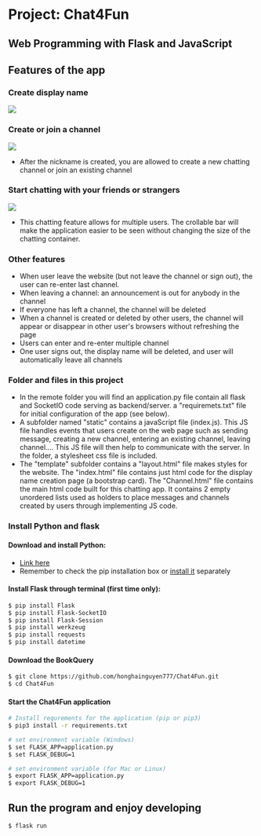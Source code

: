 # Project: Chat4Fun

## Web Programming with Flask and JavaScript

## Features of the app

### Create display name
![](https://i.imgur.com/BMHCRBq.jpg)

### Create or join a channel
![](https://i.imgur.com/9kF3Etf.jpg)
- After the nickname is created, you are allowed to create a new chatting channel or join an existing channel

### Start chatting with your friends or strangers
![](https://i.imgur.com/6fzbFMr.jpg)
- This chatting feature allows for multiple users. The crollable bar will make the application easier to be seen without changing the size of the chatting container.

### Other features
- When user leave the website (but not leave the channel or sign out), the user can re-enter last channel.
- When leaving a channel: an announcement is out for anybody in the channel
- If everyone has left a channel, the channel will be deleted
- When a channel is created or deleted by other users, the channel will appear or disappear in other user's browsers without refreshing the page
- Users can enter and re-enter multiple channel
- One user signs out, the display name will be deleted, and user will automatically leave all channels

### Folder and files in this project
- In the remote folder you will find an application.py file contain all flask and SocketIO code serving as backend/server. a "requiremets.txt" file for initial configuration of the app (see below).
- A subfolder named "static" contains a javaScript file (index.js). This JS file handles events that users create on the web page such as sending message, creating a new channel, entering an existing channel, leaving channel.... This JS file will then help to communicate with the server. In the folder, a stylesheet css file is included.
- The "template" subfolder contains a "layout.html" file makes styles for the website. The "index.html" file contains just html code for the display name creation page (a bootstrap card). The "Channel.html" file contains the main html code built for this chatting app. It contains 2 empty unordered lists used as holders to place messages and channels created by users through implementing JS code.

### Install Python and flask

#### Download and install Python:

- [Link here](https://www.python.org/downloads/)
- Remember to check the pip installation box or [install it](https://pip.pypa.io/en/stable/installing/) separately

#### Install Flask through terminal (first time only):
```bash
$ pip install Flask
$ pip install Flask-SocketIO
$ pip install Flask-Session
$ pip install werkzeug
$ pip install requests
$ pip install datetime
```

#### Download the BookQuery
```bash
$ git clone https://github.com/honghainguyen777/Chat4Fun.git
$ cd Chat4Fun
```

#### Start the Chat4Fun application
```bash
# Install requrements for the application (pip or pip3)
$ pip3 install -r requirements.txt

# set environment variable (Windows)
$ set FLASK_APP=application.py
$ set FLASK_DEBUG=1

# set environment variable (for Mac or Linux)
$ export FLASK_APP=application.py
$ export FLASK_DEBUG=1
```

## Run the program and enjoy developing
```bash
$ flask run
```
